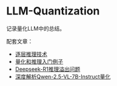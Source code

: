 # LLM-Quantization
记录量化LLM中的总结。

配套文章：

- [逐层推理技术](https://mp.weixin.qq.com/s/dHLg_aX7hvuna-QI6Rhh-w)
- [量化和推理入门例子](https://mp.weixin.qq.com/s/fkO1CkFkS3o0JuzVJ3G_pg)
- [Deepseek-R1推理溢出问题](https://mp.weixin.qq.com/s/wdBLvvwFs0NCHP_0DCNBXA)
- [深度解析Qwen-2.5-VL-7B-Instruct量化](https://mp.weixin.qq.com/s/72lsiteZnVUvbeZJbkfr_Q)
